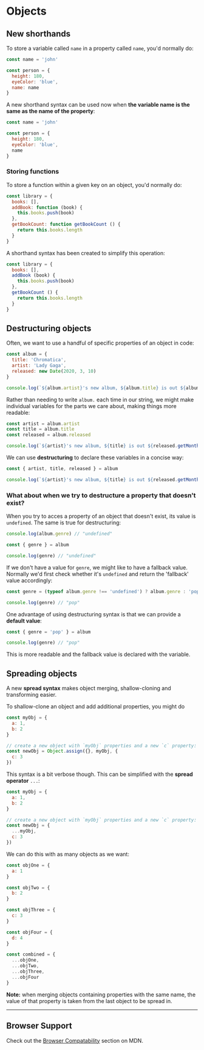 # Objects

## New shorthands

To store a variable called `name` in a property called `name`, you'd normally do:

```js
const name = 'john'

const person = {
  height: 180,
  eyeColor: 'blue',
  name: name
}
```

A new shorthand syntax can be used now when **the variable name is the same as the name of the property**:

```js
const name = 'john'

const person = {
  height: 180,
  eyeColor: 'blue',
  name
}
```

### Storing functions

To store a function within a given key on an object, you'd normally do:

```js
const library = {
  books: [],
  addBook: function (book) {
    this.books.push(book)
  },
  getBookCount: function getBookCount () {
    return this.books.length
  }
}
```

A shorthand syntax has been created to simplify this operation:

```js
const library = {
  books: [],
  addBook (book) {
    this.books.push(book)
  },
  getBookCount () {
    return this.books.length
  }
}
```

## Destructuring objects

Often, we want to use a handful of specific properties of an object in code:

```js
const album = {
  title: 'Chromatica',
  artist: 'Lady Gaga',
  released: new Date(2020, 3, 10)
}

console.log(`${album.artist}'s new album, ${album.title} is out ${album.released.getMonth()} ${album.released.getDay()}`) // "Lady Gaga's new album, Chromatica is out April 10"
```

Rather than needing to write `album.` each time in our string, we might make individual variables for the parts we care about, making things more readable:

```js
const artist = album.artist
const title = album.title
const released = album.released

console.log(`${artist}'s new album, ${title} is out ${released.getMonth()} ${released.getDay()}`)
```

We can use **destructuring** to declare these variables in a concise way:

```js
const { artist, title, released } = album

console.log(`${artist}'s new album, ${title} is out ${released.getMonth()} ${released.getDay()}`)
```

### What about when we try to destructure a property that doesn't exist?

When you try to acces a property of an object that doesn't exist, its value is `undefined`. The same is true for destructuring:

```js
console.log(album.genre) // "undefined"

const { genre } = album

console.log(genre) // "undefined"
```

If we don't have a value for `genre`, we might like to have a fallback value. Normally we'd first check whether it's `undefined` and return the 'fallback' value accordingly:

```js
const genre = (typeof album.genre !== 'undefined') ? album.genre : 'pop'

console.log(genre) // "pop"
```

One advantage of using destructuring syntax is that we can provide a **default value**:

```js
const { genre = 'pop' } = album

console.log(genre) // "pop"
```

This is more readable and the fallback value is declared with the variable.

## Spreading objects

A new **spread syntax** makes object merging, shallow-cloning and transforming easier.

To shallow-clone an object and add additional properties, you might do

```js
const myObj = {
  a: 1,
  b: 2
}

// create a new object with `myObj` properties and a new `c` property:
const newObj = Object.assign({}, myObj, {
  c: 3
})
```

This syntax is a bit verbose though. This can be simplified with the **spread operator** `...`:

```js
const myObj = {
  a: 1,
  b: 2
}

// create a new object with `myObj` properties and a new `c` property:
const newObj = {
  ...myObj,
  c: 3
})
```

We can do this with as many objects as we want:

```js
const objOne = {
  a: 1
}

const objTwo = {
  b: 2
}

const objThree = {
  c: 3
}

const objFour = {
  d: 4
}

const combined = {
  ...objOne,
  ...objTwo,
  ...objThree,
  ...objFour
}
```

**Note:** when merging objects containing properties with the same name, the value of that property is taken from the last object to be spread in.

---

## Browser Support

Check out the [Browser Compatability](https://developer.mozilla.org/en-US/docs/Web/JavaScript/Reference/Operators/Object_initializer) section on MDN.
